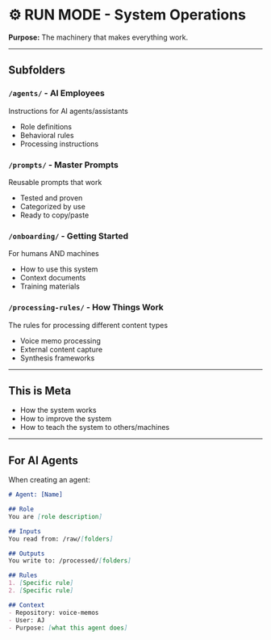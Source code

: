 # ⚙️ RUN MODE - System Operations

**Purpose:** The machinery that makes everything work.

---

## Subfolders

### `/agents/` - AI Employees
Instructions for AI agents/assistants
- Role definitions
- Behavioral rules
- Processing instructions

### `/prompts/` - Master Prompts
Reusable prompts that work
- Tested and proven
- Categorized by use
- Ready to copy/paste

### `/onboarding/` - Getting Started
For humans AND machines
- How to use this system
- Context documents
- Training materials

### `/processing-rules/` - How Things Work
The rules for processing different content types
- Voice memo processing
- External content capture
- Synthesis frameworks

---

## This is Meta
- How the system works
- How to improve the system
- How to teach the system to others/machines

---

## For AI Agents

When creating an agent:
```markdown
# Agent: [Name]

## Role
You are [role description]

## Inputs
You read from: /raw/[folders]

## Outputs  
You write to: /processed/[folders]

## Rules
1. [Specific rule]
2. [Specific rule]

## Context
- Repository: voice-memos
- User: AJ
- Purpose: [what this agent does]
```
